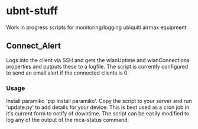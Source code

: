 # ubnt-stuff
Work in progress scripts for monitoring/logging ubiquiti airmax equipment

## Connect_Alert

Logs into the client via SSH and gets the wlanUptime and wlanConnections properties and outputs these to a logfile. The script is currently configured to send an email alert if the connected clients is 0.

### Usage

Install paramiko 'pip install paramiko'. Copy the script to your server and run 'update.py' to add details for your device. This is best used as a cron job in it's current form to notify of downtime. The script can be easily modified to log any of the output of the mca-status command.

